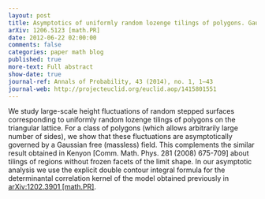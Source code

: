 ```yaml
---
layout: post
title: Asymptotics of uniformly random lozenge tilings of polygons. Gaussian free field
arXiv: 1206.5123 [math.PR]
date: 2012-06-22 02:00:00
comments: false
categories: paper math blog
published: true
more-text: Full abstract
show-date: true
journal-ref: Annals of Probability, 43 (2014), no. 1, 1–43
journal-web: http://projecteuclid.org/euclid.aop/1415801551
---
```


We study large-scale height fluctuations of random stepped surfaces corresponding to uniformly random lozenge tilings of polygons on the triangular lattice.<!--more--> For a class of polygons (which allows arbitrarily large number of sides), we show that these fluctuations are asymptotically governed by a Gaussian free (massless) field. This complements the similar result obtained in Kenyon [Comm. Math. Phys. 281 (2008) 675-709] about tilings of regions without frozen facets of the limit shape. In our asymptotic analysis we use the explicit double contour integral formula for the determinantal correlation kernel of the model obtained previously in [arXiv:1202.3901 [math.PR]](https://arxiv.org/abs/1202.3901).
